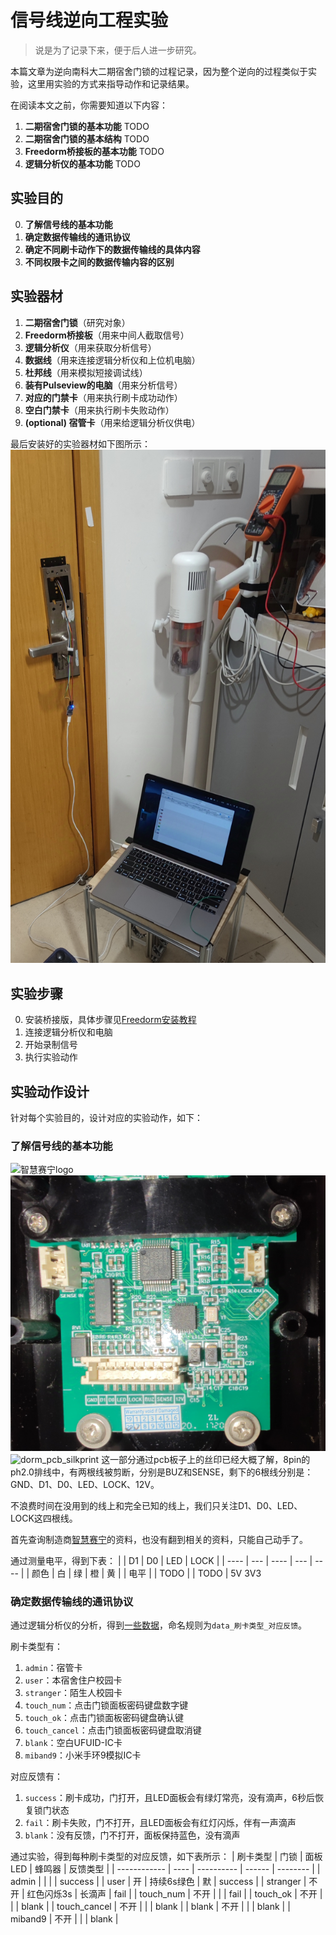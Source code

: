 # 信号线逆向工程实验
> 说是为了记录下来，便于后人进一步研究。

本篇文章为逆向南科大二期宿舍门锁的过程记录，因为整个逆向的过程类似于实验，这里用实验的方式来指导动作和记录结果。

在阅读本文之前，你需要知道以下内容：
1. **二期宿舍门锁的基本功能**
TODO
2. **二期宿舍门锁的基本结构**
TODO
3. **Freedorm桥接板的基本功能**
TODO
4. **逻辑分析仪的基本功能**
TODO

## 实验目的

0. **了解信号线的基本功能**
1. **确定数据传输线的通讯协议**
2. **确定不同刷卡动作下的数据传输线的具体内容**
3. **不同权限卡之间的数据传输内容的区别**

## 实验器材
 1. **二期宿舍门锁**（研究对象）
 2. **Freedorm桥接板**（用来中间人截取信号）
 3. **逻辑分析仪**（用来获取分析信号）
 4. **数据线**（用来连接逻辑分析仪和上位机电脑）
 5. **杜邦线**（用来模拟短接调试线）
 6. **装有Pulseview的电脑**（用来分析信号）
 7. **对应的门禁卡**（用来执行刷卡成功动作）
 8. **空白门禁卡**（用来执行刷卡失败动作）
 9. **(optional) 宿管卡**（用来给逻辑分析仪供电）

最后安装好的实验器材如下图所示：
![实验器材](/reverse_engineering/README/setup.jpg)

## 实验步骤
0. 安装桥接版，具体步骤见[Freedorm安装教程](/TODO)
1. 连接逻辑分析仪和电脑
2. 开始录制信号
3. 执行实验动作

## 实验动作设计
针对每个实验目的，设计对应的实验动作，如下：
### 了解信号线的基本功能
![智慧赛宁logo](/reverse_engineering/README/snk_logo.jpg)
![dorm_pcb_silkprint](/reverse_engineering/README/pin_define.jpg)
![dorm_pcb_silkprint](/reverse_engineering/README/ph2_cable.jpg)
这一部分通过pcb板子上的丝印已经大概了解，8pin的ph2.0排线中，有两根线被剪断，分别是BUZ和SENSE，剩下的6根线分别是：GND、D1、D0、LED、LOCK、12V。

不浪费时间在没用到的线上和完全已知的线上，我们只关注D1、D0、LED、LOCK这四根线。

首先查询制造商[智慧赛宁](http://www.szsnk.com/)的资料，也没有翻到相关的资料，只能自己动手了。

通过测量电平，得到下表：
|      | D1  | D0   | LED | LOCK |
| ---- | --- | ---- | --- | ---- |
| 颜色 | 白  | 绿   | 橙  | 黄   |
| 电平 |     | TODO |     | TODO |
5V 
3V3
### 确定数据传输线的通讯协议

通过逻辑分析仪的分析，得到[一些数据]()，命名规则为`data_刷卡类型_对应反馈`。

刷卡类型有：
1. `admin`：宿管卡
2. `user`：本宿舍住户校园卡
3. `stranger`：陌生人校园卡
4. `touch_num`：点击门锁面板密码键盘数字键
5. `touch_ok`：点击门锁面板密码键盘确认键
6. `touch_cancel`：点击门锁面板密码键盘取消键
7. `blank`：空白UFUID-IC卡
8. `miband9`：小米手环9模拟IC卡

对应反馈有：
1. `success`：刷卡成功，门打开，且LED面板会有绿灯常亮，没有滴声，6秒后恢复锁门状态
2. `fail`：刷卡失败，门不打开，且LED面板会有红灯闪烁，伴有一声滴声
3. `blank`：没有反馈，门不打开，面板保持蓝色，没有滴声

通过实验，得到每种刷卡类型的对应反馈，如下表所示：
| 刷卡类型     | 门锁 | 面板LED    | 蜂鸣器 | 反馈类型 |
| ------------ | ---- | ---------- | ------ | -------- |
| admin        |      |            |        | success  |
| user         | 开   | 持续6s绿色 | 默     | success  |
| stranger     | 不开 | 红色闪烁3s | 长滴声 | fail     |
| touch_num    | 不开 |            |        | fail     |
| touch_ok     | 不开 |            |        | blank    |
| touch_cancel | 不开 |            |        | blank    |
| blank        | 不开 |            |        | blank    |
| miband9      | 不开 |            |        | blank    |
